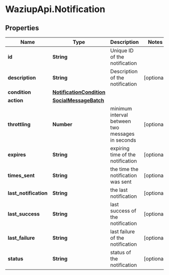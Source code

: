 # WaziupApi.Notification

## Properties

| Name                  | Type                                                  | Description                                      | Notes      |
| --------------------- | ----------------------------------------------------- | ------------------------------------------------ | ---------- |
| **id**                | **String**                                            | Unique ID of the notification                    |
| **description**       | **String**                                            | Description of the notification                  | [optional] |
| **condition**         | [**NotificationCondition**](NotificationCondition.md) |                                                  |
| **action**            | [**SocialMessageBatch**](SocialMessageBatch.md)       |                                                  |
| **throttling**        | **Number**                                            | minimum interval between two messages in seconds | [optional] |
| **expires**           | **String**                                            | expiring time of the notification                | [optional] |
| **times_sent**        | **String**                                            | the time the notification was sent               | [optional] |
| **last_notification** | **String**                                            | the last notification                            | [optional] |
| **last_success**      | **String**                                            | last success of the notification                 | [optional] |
| **last_failure**      | **String**                                            | last failure of the notification                 | [optional] |
| **status**            | **String**                                            | status of the notification                       | [optional] |
